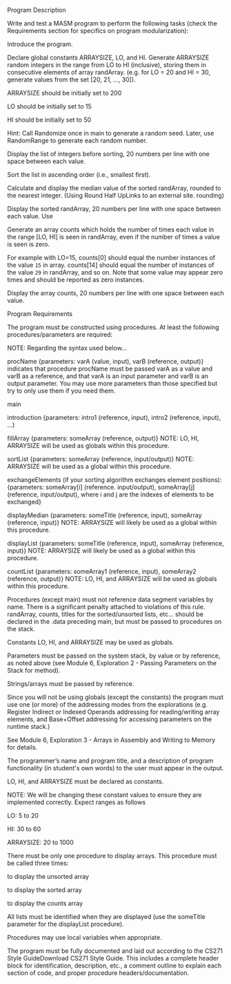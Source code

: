 Program Description

Write and test a MASM program to perform the following tasks (check the Requirements section for specifics on program modularization):

Introduce the program.

Declare global constants ARRAYSIZE, LO, and HI. Generate ARRAYSIZE random integers in the range from LO to HI (inclusive), storing them in consecutive elements of array randArray. (e.g. for LO = 20 and HI = 30, generate values from the set [20, 21, ..., 30]).

ARRAYSIZE should be initially set to 200

LO should be initially set to 15

HI should be initially set to 50

Hint: Call Randomize once in main to generate a random seed. Later, use RandomRange to generate each random number.

Display the list of integers before sorting, 20 numbers per line with one space between each value.

Sort the list in ascending order (i.e., smallest first).

Calculate and display the median value of the sorted randArray, rounded to the nearest integer. (Using Round Half UpLinks to an external site. rounding)

Display the sorted randArray, 20 numbers per line with one space between each value. Use 

Generate an array counts which holds the number of times each value in the range [LO, HI] is seen in randArray, even if the number of times a value is seen is zero.

For example with LO=15, counts[0] should equal the number instances of the value `15` in array. counts[14] should equal the number of instances of the value `29` in randArray, and so on. Note that some value may appear zero times and should be reported as zero instances.

Display the array counts, 20 numbers per line with one space between each value.

Program Requirements

The program must be constructed using procedures. At least the following procedures/parameters are required:

NOTE: Regarding the syntax used below...

procName {parameters: varA (value, input), varB (reference, output)} indicates that procedure procName must be passed varA as a value and varB as a reference, and that varA is an input parameter and varB is an output parameter. You may use more parameters than those specified but try to only use them if you need them.

main

introduction {parameters: intro1 (reference, input), intro2 (reference, input), ...)

fillArray {parameters: someArray (reference, output)}  NOTE: LO, HI, ARRAYSIZE will be used as globals within this procedure.

sortList {parameters: someArray (reference, input/output)} NOTE: ARRAYSIZE will be used as a global within this procedure.

exchangeElements (if your sorting algorithm exchanges element positions): {parameters: someArray[i] (reference. input/output), someArray[j] (reference, input/output), where i and j are the indexes of elements to be exchanged}

displayMedian {parameters: someTitle (reference, input), someArray (reference, input)} NOTE: ARRAYSIZE will likely be used as a global within this procedure.

displayList {parameters: someTitle (reference, input), someArray (reference, input)} NOTE: ARRAYSIZE will likely be used as a global within this procedure.

countList {parameters: someArray1 (reference, input), someArray2 (reference, output)} NOTE: LO, HI, and ARRAYSIZE will be used as globals within this procedure.

Procedures (except main) must not reference data segment variables by name. There is a significant penalty attached to violations of this rule.  randArray, counts, titles for the sorted/unsorted lists, etc... should be declared in the .data preceding main, but must be passed to procedures on the stack.

Constants LO, HI, and ARRAYSIZE may be used as globals. 

Parameters must be passed on the system stack, by value or by reference, as noted above (see Module 6, Exploration 2 - Passing Parameters on the Stack for method).

Strings/arrays must be passed by reference.

Since you will not be using globals (except the constants) the program must use one (or more) of the addressing modes from the explorations (e.g. Register Indirect or Indexed Operands addressing for reading/writing array elements, and Base+Offset addressing for accessing parameters on the runtime stack.)

See Module 6, Exploration 3 - Arrays in Assembly and Writing to Memory for details.

The programmer’s name and program title, and a description of program functionality (in student's own words) to the user must appear in the output.

LO, HI, and ARRAYSIZE must be declared as constants.

NOTE: We will be changing these constant values to ensure they are implemented correctly. Expect ranges as follows

LO: 5 to 20

HI: 30 to 60 

ARRAYSIZE: 20 to 1000

There must be only one procedure to display arrays. This procedure must be called three times:

to display the unsorted array

to display the sorted array

to display the counts array

All lists must be identified when they are displayed (use the someTitle parameter for the displayList procedure).

Procedures may use local variables when appropriate.

The program must be fully documented and laid out according to the CS271 Style GuideDownload CS271 Style Guide. This includes a complete header block for identification, description, etc., a comment outline to explain each section of code, and proper procedure headers/documentation.
